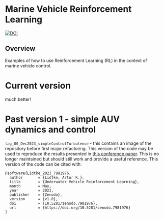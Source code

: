 # Marine Vehicle Reinforcement Learning

[![DOI](https://zenodo.org/badge/DOI/10.5281/zenodo.7981976.svg)](https://doi.org/10.5281/zenodo.7981976)

## Overview

Examples of how to use Reinforcement Learning (RL) in the context of marine vehicle control.

# Current version

much better!

# Past version 1 - simple AUV dynamics and control

`tag_00_Dec2023_simpleControlTurbulence` - this contains an image of the repository before first major refactoring. This version of the code may be used to reproduce the results presented in [this conference paper](https://www.researchgate.net/profile/Artur-Lidtke/publication/369321603_Combining_deep_reinforcement_learning_and_computational_fluid_dynamics_for_efficient_navigation_in_turbulent_flows/links/64a2695e8de7ed28ba6fe59c/Combining-deep-reinforcement-learning-and-computational-fluid-dynamics-for-efficient-navigation-in-turbulent-flows.pdf). This is no longer maintained but should still work and provide a useful reference. This version of the code can be cited with:

```
@software{Lidtke_2023_7981976,
  author       = {Lidtke, Artur K.},
  title        = {Underwater Vehicle Reinforcement Learning},
  month        = May,
  year         = 2023,
  publisher    = {Zenodo},
  version      = {v1.0},
  doi          = {10.5281/zenodo.7981976},
  url          = {https://doi.org/10.5281/zenodo.7981976}
}
```
